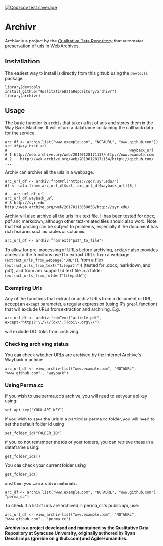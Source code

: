 
<!-- badges: start -->
<!--[![Travis build status](https://travis-ci.org/QualitativeDataRepository/archivr.svg?branch=master)](https://travis-ci.org/QualitativeDataRepository/archivr)
 [![AppVeyor build status](https://ci.appveyor.com/api/projects/status/foapvhn9t62mk1cu/branch/master?svg=true)](https://ci.appveyor.com/project/adam3smith/archivr/branch/master)-->
[![Codecov test coverage](https://codecov.io/gh/QualitativeDataRepository/archivr/branch/master/graph/badge.svg)](https://codecov.io/gh/QualitativeDataRepository/archivr?branch=master)
  <!-- badges: end --> 

# Archivr

Archivr is a project by the [Qualitative Data Repository](https://qdr.syr.edu/)
that automates preservation of urls in Web Archives.


## Installation

The easiest way to install is directly from this github using the `devtools` package:

```
library(devtools)
install_github("QualitativeDataRepository/archivr")
library(archivr)
```

## Usage

The basic function is `archiv` that takes a list of urls and stores them in
the Way Back Machine. It will return a dataframe containing the callback
data for the service.

```
arc_df <- archiv(list("www.example.com", "NOTAURL", "www.github.com"))
arc_df$way_back_url   
#                                                        wayback_url
# 1 http://web.archive.org/web/20190128171132/http://www.example.com
# 2    http://web.archive.org/web/20190128171134/https://github.com/ ...
```


Archiv can archive all the urls in a webpage.

```
arc_url_df <- archiv.fromUrl("https://qdr.syr.edu/")
df <- data.frame(arc_url_df$url, arc_url_df$wayback_url)[8,]

#   arc_url_df.url                                    arc_url_df.wayback_url
# 8 http://syr.edu http://web.archive.org/web/20170110050058/http://syr.edu/
```

Archiv will also archive all the urls in a text file. It has been tested for docx,
pdf and markdown, although other text-related files should also work. Note that
text parsing can be subject to problems, especially if the document has rich features
such as tables or columns.
```
arc_url_df <- archiv.fromText("path_to_file")
```

To allow for pre-processing of URLs before archiving, `archivr` also provides access to the funcitons used to extract URLs from a webpage (`extract_urls_from_webpage("URL")`), from a files (`extract_urls_from_text("filepath")`) (tested for .docx, markdown, and pdf), and from any supported text file in a folder (`extract_urls_from_folder("filepath")`)

### Exempting Urls
Any of the functions that extract or archiv URLs from a document or URL, accept an `except` parameter, a regular expression (using R's `grepl` function) that will exclude URLs from extraction and archiving. E.g.

```
arc_url_df <- archiv.fromText("article.pdf", except="https?:\\/\\/(dx\\.)?doi\\.org\\/")
```
will exclude DOI links from archiving.

### Checking archiving status

You can check whether URLs are archived by the Internet Archive's Wayback machine:
```
arc_url_df <- view_archiv(list("www.example.com", "NOTAURL", "www.github.com"), "wayback")
```

### Using Perma.cc

If you wish to use perma.cc's archive, you will need to set your api key using:

```
set_api_key("YOUR_API_KEY")
```

if you wish to save the urls in a particular perma.cc folder, you will need to set the default
folder id using

```
set_folder_id("FOLDER_ID")
```

If you do not remember the ids of your folders, you can retrieve these in a dataframe
using:
```
get_folder_ids()
```

You can check your current folder using
```
get_folder_id()
```

and then you can archive materials:

```
arc_df <- archiv(list("www.example.com", "NOTAURL", "www.github.com"), "perma_cc")
```

To check if a list of urls are archived in perma_cc's public api, use:
```
arc_url_df <- view_archiv(list("www.example.com", "NOTAURL", "www.github.com"), "perma_cc")
```


**Archivr is a project developed and maintained by the Qualitative Data Repository at Syracuse
University, originally authored by Ryan Deschamps (greebie on github.com) and Agile Humanities.**
